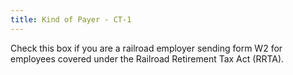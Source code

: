```yaml
---
title: Kind of Payer - CT-1
---
```



Check this box if you are a railroad employer sending form W2 for employees  covered under the Railroad Retirement Tax Act (RRTA).
